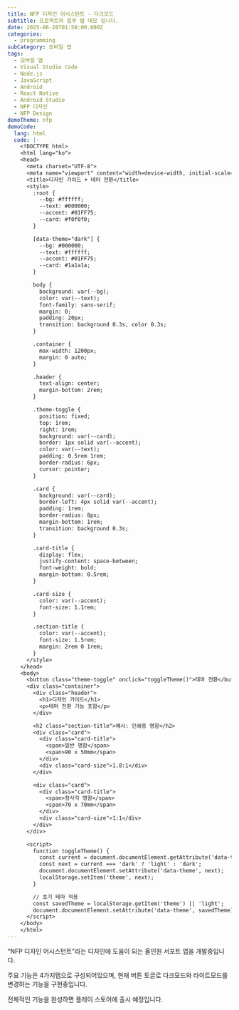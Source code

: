 ```yaml
---
title: NFP 디자인 어시스턴트 - 다크모드
subtitle: 프로젝트의 일부 탭 데모 입니다.
date: 2025-06-28T01:58:00.000Z
categories:
  - programming
subCategory: 모바일 앱
tags:
  - 모바일 앱
  - Visual Studio Code
  - Node.js
  - JavaScript
  - Android
  - React Native
  - Android Studio
  - NFP 디자인
  - NFP Design
demoTheme: nfp
demoCode:
  lang: html
  code: |-
    <!DOCTYPE html>
    <html lang="ko">
    <head>
      <meta charset="UTF-8">
      <meta name="viewport" content="width=device-width, initial-scale=1.0">
      <title>디자인 가이드 + 테마 전환</title>
      <style>
        :root {
          --bg: #ffffff;
          --text: #000000;
          --accent: #01FF75;
          --card: #f0f0f0;
        }

        [data-theme="dark"] {
          --bg: #000000;
          --text: #ffffff;
          --accent: #01FF75;
          --card: #1a1a1a;
        }

        body {
          background: var(--bg);
          color: var(--text);
          font-family: sans-serif;
          margin: 0;
          padding: 20px;
          transition: background 0.3s, color 0.3s;
        }

        .container {
          max-width: 1200px;
          margin: 0 auto;
        }

        .header {
          text-align: center;
          margin-bottom: 2rem;
        }

        .theme-toggle {
          position: fixed;
          top: 1rem;
          right: 1rem;
          background: var(--card);
          border: 1px solid var(--accent);
          color: var(--text);
          padding: 0.5rem 1rem;
          border-radius: 6px;
          cursor: pointer;
        }

        .card {
          background: var(--card);
          border-left: 4px solid var(--accent);
          padding: 1rem;
          border-radius: 8px;
          margin-bottom: 1rem;
          transition: background 0.3s;
        }

        .card-title {
          display: flex;
          justify-content: space-between;
          font-weight: bold;
          margin-bottom: 0.5rem;
        }

        .card-size {
          color: var(--accent);
          font-size: 1.1rem;
        }

        .section-title {
          color: var(--accent);
          font-size: 1.5rem;
          margin: 2rem 0 1rem;
        }
      </style>
    </head>
    <body>
      <button class="theme-toggle" onclick="toggleTheme()">테마 전환</button>
      <div class="container">
        <div class="header">
          <h1>디자인 가이드</h1>
          <p>테마 전환 기능 포함</p>
        </div>

        <h2 class="section-title">예시: 인쇄용 명함</h2>
        <div class="card">
          <div class="card-title">
            <span>일반 명함</span>
            <span>90 x 50mm</span>
          </div>
          <div class="card-size">1.8:1</div>
        </div>

        <div class="card">
          <div class="card-title">
            <span>정사각 명함</span>
            <span>70 x 70mm</span>
          </div>
          <div class="card-size">1:1</div>
        </div>
      </div>

      <script>
        function toggleTheme() {
          const current = document.documentElement.getAttribute('data-theme');
          const next = current === 'dark' ? 'light' : 'dark';
          document.documentElement.setAttribute('data-theme', next);
          localStorage.setItem('theme', next);
        }

        // 초기 테마 적용
        const savedTheme = localStorage.getItem('theme') || 'light';
        document.documentElement.setAttribute('data-theme', savedTheme);
      </script>
    </body>
    </html>
---
```

“NFP 디자인 어시스턴트"라는 디자인에 도움이 되는 올인원 서포트 앱을 개발중입니다.

주요 기능은 4가지탭으로 구성되어있으며, 현재 버튼 토글로 다크모드와 라이트모드를 변경하는 기능을 구현중입니다.

전체적인 기능을 완성하면 플레이 스토어에 출시 예정입니다.

